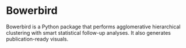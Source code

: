 # Bowerbird
Bowerbird is a Python package that performs agglomerative hierarchical clustering with smart statistical follow-up analyses. It also generates publication-ready visuals.
